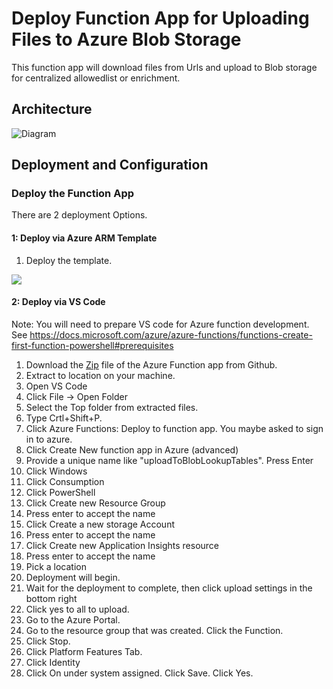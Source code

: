 # Deploy Function App for Uploading Files to Azure Blob Storage
This function app will download files from Urls and upload to Blob storage for centralized allowedlist or enrichment.

## Architecture
![Diagram](https://github.com/Azure/Azure-Sentinel/blob/master/DataConnectors/Images/azurefunction-uploadtoblob.png)

## Deployment and Configuration

### Deploy the Function App
There are 2 deployment Options.

#### 1: Deploy via Azure ARM Template
1.  Deploy the template.

<a href="https://portal.azure.com/#create/Microsoft.Template/uri/https%3A%2F%2Fraw.githubusercontent.com%2FAzure%2FAzure-Sentinel%2Fmaster%2FDataConnectors%2FUploadToBlobLookupTables%2Fazuredeploy.json" target="_blank">
    <img src="https://aka.ms/deploytoazurebutton""/>
</a>

#### 2: Deploy via VS Code
Note: You will need to prepare VS code for Azure function development.  See https://docs.microsoft.com/azure/azure-functions/functions-create-first-function-powershell#prerequisites
1. Download the [Zip](https://github.com/Azure/Azure-Sentinel/blob/master/DataConnectors/UploadToBlobLookupTables/UploadToBlobLookupTables.zip?raw=true)  file of the Azure Function app from Github.
2. Extract to location on your machine.
3. Open VS Code
4. Click File -> Open Folder
5. Select the Top folder from extracted files.
6. Type Crtl+Shift+P.
7. Click Azure Functions: Deploy to function app.  You maybe asked to sign in to azure.
8. Click Create New function app in Azure (advanced)
9. Provide a unique name like "uploadToBlobLookupTables".  Press Enter
10. Click Windows
11. Click Consumption
12. Click PowerShell
13. Click Create new Resource Group
14. Press enter to accept the name
15. Click Create a new storage Account
16. Press enter to accept the name
17. Click Create new Application Insights resource
18. Press enter to accept the name
19. Pick a location
20. Deployment will begin.
21. Wait for the deployment to complete, then click upload settings in the bottom right
22. Click yes to all to upload.
23. Go to the Azure Portal.
24. Go to the resource group that was created.  Click the Function.
25. Click Stop.
26. Click Platform Features Tab.
27. Click Identity
28. Click On under system assigned.  Click Save.  Click Yes.
